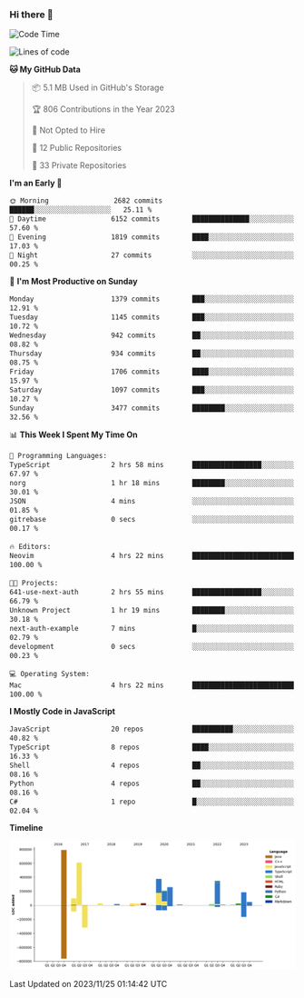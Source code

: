 ### Hi there 👋

<!--
**Clumsy-Coder/Clumsy-Coder** is a ✨ _special_ ✨ repository because its `README.md` (this file) appears on your GitHub profile.

Here are some ideas to get you started:

- 🔭 I’m currently working on ...
- 🌱 I’m currently learning ...
- 👯 I’m looking to collaborate on ...
- 🤔 I’m looking for help with ...
- 💬 Ask me about ...
- 📫 How to reach me: ...
- 😄 Pronouns: ...
- ⚡ Fun fact: ...
-->

<!-- anmol098/waka-readme-stats -->
<!--START_SECTION:waka-->
![Code Time](http://img.shields.io/badge/Code%20Time-471%20hrs%2029%20mins-blue)

![Lines of code](https://img.shields.io/badge/From%20Hello%20World%20I%27ve%20Written-3.1%20million%20lines%20of%20code-blue)

**🐱 My GitHub Data** 

> 📦 5.1 MB Used in GitHub's Storage 
 > 
> 🏆 806 Contributions in the Year 2023
 > 
> 🚫 Not Opted to Hire
 > 
> 📜 12 Public Repositories 
 > 
> 🔑 33 Private Repositories 
 > 
**I'm an Early 🐤** 

```text
🌞 Morning                2682 commits        ██████░░░░░░░░░░░░░░░░░░░   25.11 % 
🌆 Daytime                6152 commits        ██████████████░░░░░░░░░░░   57.60 % 
🌃 Evening                1819 commits        ████░░░░░░░░░░░░░░░░░░░░░   17.03 % 
🌙 Night                  27 commits          ░░░░░░░░░░░░░░░░░░░░░░░░░   00.25 % 
```
📅 **I'm Most Productive on Sunday** 

```text
Monday                   1379 commits        ███░░░░░░░░░░░░░░░░░░░░░░   12.91 % 
Tuesday                  1145 commits        ███░░░░░░░░░░░░░░░░░░░░░░   10.72 % 
Wednesday                942 commits         ██░░░░░░░░░░░░░░░░░░░░░░░   08.82 % 
Thursday                 934 commits         ██░░░░░░░░░░░░░░░░░░░░░░░   08.75 % 
Friday                   1706 commits        ████░░░░░░░░░░░░░░░░░░░░░   15.97 % 
Saturday                 1097 commits        ███░░░░░░░░░░░░░░░░░░░░░░   10.27 % 
Sunday                   3477 commits        ████████░░░░░░░░░░░░░░░░░   32.56 % 
```


📊 **This Week I Spent My Time On** 

```text
💬 Programming Languages: 
TypeScript               2 hrs 58 mins       █████████████████░░░░░░░░   67.97 % 
norg                     1 hr 18 mins        ████████░░░░░░░░░░░░░░░░░   30.01 % 
JSON                     4 mins              ░░░░░░░░░░░░░░░░░░░░░░░░░   01.85 % 
gitrebase                0 secs              ░░░░░░░░░░░░░░░░░░░░░░░░░   00.17 % 

🔥 Editors: 
Neovim                   4 hrs 22 mins       █████████████████████████   100.00 % 

🐱‍💻 Projects: 
641-use-next-auth        2 hrs 55 mins       █████████████████░░░░░░░░   66.79 % 
Unknown Project          1 hr 19 mins        ████████░░░░░░░░░░░░░░░░░   30.18 % 
next-auth-example        7 mins              █░░░░░░░░░░░░░░░░░░░░░░░░   02.79 % 
development              0 secs              ░░░░░░░░░░░░░░░░░░░░░░░░░   00.23 % 

💻 Operating System: 
Mac                      4 hrs 22 mins       █████████████████████████   100.00 % 
```

**I Mostly Code in JavaScript** 

```text
JavaScript               20 repos            ██████████░░░░░░░░░░░░░░░   40.82 % 
TypeScript               8 repos             ████░░░░░░░░░░░░░░░░░░░░░   16.33 % 
Shell                    4 repos             ██░░░░░░░░░░░░░░░░░░░░░░░   08.16 % 
Python                   4 repos             ██░░░░░░░░░░░░░░░░░░░░░░░   08.16 % 
C#                       1 repo              █░░░░░░░░░░░░░░░░░░░░░░░░   02.04 % 
```



**Timeline**

![Lines of Code chart](https://raw.githubusercontent.com/Clumsy-Coder/Clumsy-Coder/main/assets/bar_graph.png)


 Last Updated on 2023/11/25 01:14:42 UTC
<!--END_SECTION:waka-->

